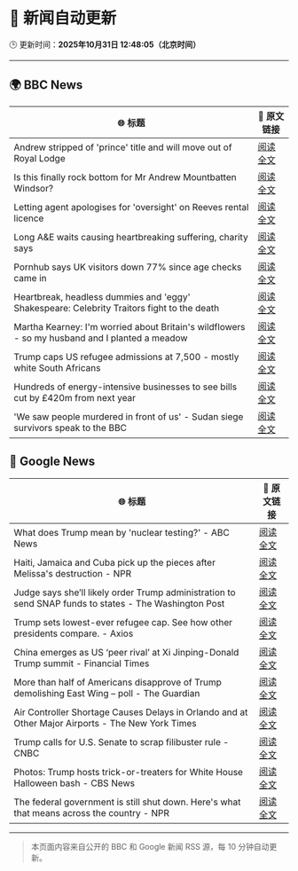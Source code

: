 # 🧠 新闻自动更新

🕒 更新时间：**2025年10月31日 12:48:05（北京时间）**

---

## 🌍 BBC News

| 🌐 标题 | 🔗 原文链接 |
|--------|-------------|
| Andrew stripped of 'prince' title and will move out of Royal Lodge | [阅读全文](https://www.bbc.com/news/articles/cr7m4yjkp74o?at_medium=RSS&at_campaign=rss) |
| Is this finally rock bottom for Mr Andrew Mountbatten Windsor? | [阅读全文](https://www.bbc.com/news/articles/c62elnjnqqxo?at_medium=RSS&at_campaign=rss) |
| Letting agent apologises for 'oversight' on Reeves rental licence | [阅读全文](https://www.bbc.com/news/articles/cx2p55ejy88o?at_medium=RSS&at_campaign=rss) |
| Long A&E waits causing heartbreaking suffering, charity says | [阅读全文](https://www.bbc.com/news/articles/c4gwkjzx088o?at_medium=RSS&at_campaign=rss) |
| Pornhub says UK visitors down 77% since age checks came in | [阅读全文](https://www.bbc.com/news/articles/cgkz3m3re1zo?at_medium=RSS&at_campaign=rss) |
| Heartbreak, headless dummies and  'eggy' Shakespeare: Celebrity Traitors fight to the death | [阅读全文](https://www.bbc.com/news/articles/cvgvqj5w233o?at_medium=RSS&at_campaign=rss) |
| Martha Kearney: I'm worried about Britain's wildflowers - so my husband and I planted a meadow | [阅读全文](https://www.bbc.com/news/articles/c3rjnlv8ejxo?at_medium=RSS&at_campaign=rss) |
| Trump caps US refugee admissions at 7,500 - mostly white South Africans | [阅读全文](https://www.bbc.com/news/articles/cy40jj71243o?at_medium=RSS&at_campaign=rss) |
| Hundreds of energy-intensive businesses to see bills cut by £420m from next year | [阅读全文](https://www.bbc.com/news/articles/c5ype0gp7lgo?at_medium=RSS&at_campaign=rss) |
| 'We saw people murdered in front of us' - Sudan siege survivors speak to the BBC | [阅读全文](https://www.bbc.com/news/articles/cgr4qqgdlkjo?at_medium=RSS&at_campaign=rss) |

## 📰 Google News

| 🌐 标题 | 🔗 原文链接 |
|--------|-------------|
| What does Trump mean by 'nuclear testing?' - ABC News | [阅读全文](https://news.google.com/rss/articles/CBMifEFVX3lxTE1WYmNsVUhOWnFTeWZRcXN3MG52LW1oM0tQZDVkSC0xRzZGc1pTVkYtbnZ4NmZYWjdYUnE3aWo5UzJZTExOLVdiRFczelZ5Y3ZjUkRXNEkyTzRIcGpPSnRSYUFRdzloSWlwR0lneG15bHA4WnI1VGRyM1BfZ3nSAYIBQVVfeXFMTVMzamhZcDNEUlh4UUM0a2hfVlB0VS1RbS1TektHUExSSVZTUEdXS0xoMUFXb1U5Nl9kcDVDdmpJR0FEeW9GLWgzUEVwM0tYMlNLZVF3UHE5RDlMcmZfcnR5S0VUbnotaVBray1qcmp0REkyTE1WVTBNMjVYUUY1TVFIUQ?oc=5) |
| Haiti, Jamaica and Cuba pick up the pieces after Melissa's destruction - NPR | [阅读全文](https://news.google.com/rss/articles/CBMikAFBVV95cUxONkowQmg0T04wb0YzRkZLX09lWGpob2ZGN1labkNNMklOZWlKMjFmbjhYNmR5cGFoZGFyOExzNDc4SjBqYUtsdXZHYUFWd0U5VWFSeEtIYjV3aDJWdTMtMUJGLTNvRVBIb3R6ZHRfRkt2cTB1U0hocnd0WHo2MjVmc0ZSckhpenpoVkRod1pjT2E?oc=5) |
| Judge says she’ll likely order Trump administration to send SNAP funds to states - The Washington Post | [阅读全文](https://news.google.com/rss/articles/CBMiigFBVV95cUxQWjRyNWRIaHdmb1lnSno3NHI2NW5FZ1lNTjktaWVFTVhRd2hZUnItZUZTLTMtbWpWMW8xNXVlb0dRRW9MOWVvOU9jRURFV2NiREV6eDF6OENqSHZleFBteWxkazFrbUZfeThWTWxvR21KeW9LNlZrOFRPT010ajVOZzB3bXdjanlGbmc?oc=5) |
| Trump sets lowest-ever refugee cap. See how other presidents compare. - Axios | [阅读全文](https://news.google.com/rss/articles/CBMijgFBVV95cUxPVzBONDdMamtrQml0XzFGR0lkRkRwTG1jN044Wm9Bd1NhLXFVeUwxbDIweU11anFWc2JxdHAwUklCVnZXODRZV1ZuSEdsWjJTRVBZd290SDhtMVJmMWE1X2JfcTMySG1KanRqNUFGbDJNWFpHeGwzbTZDd0pmVkhIcWplVVNNcGxWTVVUN1dB?oc=5) |
| China emerges as US ‘peer rival’ at Xi Jinping-Donald Trump summit - Financial Times | [阅读全文](https://news.google.com/rss/articles/CBMicEFVX3lxTE1mVVV1aUtBU2Z3SGZtNWJhbFRocDVxV0ttVF83eDZzdkF4V3pHZ2J6S1VrNXZCMmw2enJGaWNMSk5CNFh5OWQ5cEVUb0lZcTQ5aklUWGEyazY4UWgyNWNUeEpkaVJteXF3TDE3S2YyaEg?oc=5) |
| More than half of Americans disapprove of Trump demolishing East Wing – poll - The Guardian | [阅读全文](https://news.google.com/rss/articles/CBMikwFBVV95cUxNUFoyN2tDYWtPOFRyOXZydTlNbWd0MUEyV1dZSVNWUHQ0dURIN2NNakZ1MFlXa3hHVW5YV1JGWGJNUjZoZ2hyWnJVQl9GMG5zNTNRNndrcW9ZYTc5Z3BrZlJta1ZGa2lUWDVHUkc3SWFWN1hsVG40ZEZXcUlZeGlmMm1sMTNHblNjaDAzSlAwQ1hnNkE?oc=5) |
| Air Controller Shortage Causes Delays in Orlando and at Other Major Airports - The New York Times | [阅读全文](https://news.google.com/rss/articles/CBMingFBVV95cUxPZGpaTnZ4NFNWY1lBRVdKNDJVdFNVYU93a0piT3lseTg5UFNvN2hKbnBMTjRybHUtcGdKVlByaFdjZlE0T0lHLUE4c1Y2T2xIQ0ZHaE5mdXZPU3RNRlV4LUF3amR4bmtnQUxrWExEbFhRbTNtS0JNZmxYT1QwMDhRMWZzQjhTTlR4cXQxa3phM3BUcTA3b3Q1eUl0andWQQ?oc=5) |
| Trump calls for U.S. Senate to scrap filibuster rule - CNBC | [阅读全文](https://news.google.com/rss/articles/CBMikAFBVV95cUxNOHlnM1M5OTVsRGYwU2xjckZDWVpOYXA0emE0OGtNOXJRcV9pemxkTkN5cjJPSm95ZUpleDBDTHFVdFJmcl96LVZjSk1WWmFibzB3NmhxQnIxbnpIMzFrZUdWWDBnam1kVUVfWU00Z01fQ2pmN2NaY3ZzQlBoVGFMWEVqUUlaWWt6Nnl3elhHbETSAZYBQVVfeXFMUEpETG1ldWNwc0RidWduTUFBOTRUcGdFR2cyMzItMEpTNllMMnE1WFJaUkdwd3pUbENidmNHYkJXNVlYcDNxVFdOSXlfTzc5VVUxdnVDbGVjRHVwdHFrckJxdllTZklabjRoajRXNmM1dm96YVRxOEpRbmE1eFdJNmNiNURKX1BlX29CNkN5SmtNRHdGU1F3?oc=5) |
| Photos: Trump hosts trick-or-treaters for White House Halloween bash - CBS News | [阅读全文](https://news.google.com/rss/articles/CBMieEFVX3lxTFBVNDMyeVlMcWVzUENDY2VUS09wS0VmeXljR0Nrc255Tk5YSGNBMFlMc0NwT2U2ZFQzd3VrRHVydDkzTk5Sc2Y3VXNJOHQzTjFpR1RuV2NpR2NTUVoyNFdBN292ZldBeWJra2tlZ3AzVnExeDVwRk5qQtIBfkFVX3lxTE1jVXBRQVN2Mlh5M1FfMHE3Mm9KRUZMRFU4b252LXZ3YzVlcTY5NG14REVtZ3FVd093aFduNHJYeE1GSVBkNU94VEIzTnhsNzdTaWEzSkhtTF83d2Nrd3hia1NId2ZFbjN6NWhXclJraFlWUUFkTW1zMjhfeUVLdw?oc=5) |
| The federal government is still shut down. Here's what that means across the country - NPR | [阅读全文](https://news.google.com/rss/articles/CBMickFVX3lxTFBSQXFJVk40UHRDaF9UbDZ4SzQ5NExDbnJEb1h5bXBGRXd3UEZBTTJmenFuMVRTR2JPOU9PRk9xcDVXNGZCNjVmWldtSE9lbGFrRzJFZWxXdVBjMkJUWE9udlo4NVJpR0JiNVhQUTZPblNmQQ?oc=5) |

---
> 本页面内容来自公开的 BBC 和 Google 新闻 RSS 源，每 10 分钟自动更新。